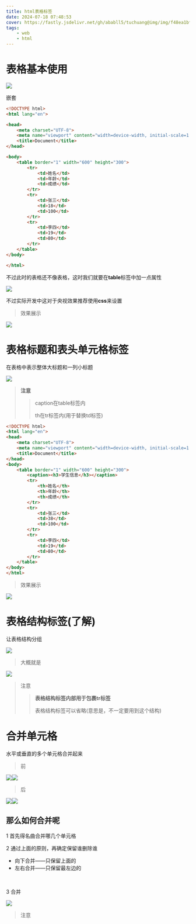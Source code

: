 ```yaml
---
title: html表格标签
date: 2024-07-18 07:48:53
cover: https://fastly.jsdelivr.net/gh/ababll5/tuchuang@img/img/f48ea1bf7c687d9e390337b54fff743.jpg
tags:
    - web
    - html
---
```




# 表格基本使用



![](https://fastly.jsdelivr.net/gh/ababll5/tuchuang@img/img/20240718073532.png)

嵌套



```html
<!DOCTYPE html>
<html lang="en">

<head>
    <meta charset="UTF-8">
    <meta name="viewport" content="width=device-width, initial-scale=1.0">
    <title>Document</title>
</head>

<body>
    <table border="1" width="600" height="300">
        <tr>
            <td>姓名</td>
            <td>年龄</td>
            <td>成绩</td>
        </tr>
        <tr>
            <td>张三</td>
            <td>18</td>
            <td>100</td>
        </tr>
        <tr>
            <td>李四</td>
            <td>19</td>
            <td>80</td>
        </tr>
    </table>
</body>

</html>
```



不过此时的表格还不像表格，这时我们就要在**table**标签中加一点属性

![](https://fastly.jsdelivr.net/gh/ababll5/tuchuang@img/img/20240718083326.png)

不过实际开发中这对于央视效果推荐使用**css**来设置

> 效果展示

![](https://fastly.jsdelivr.net/gh/ababll5/tuchuang@img/img/20240718084806.png)





# 表格标题和表头单元格标签

在表格中表示整体大标题和一列小标题

![](https://fastly.jsdelivr.net/gh/ababll5/tuchuang@img/img/20240718084046.png)



> **注意** 
>
> > caption在table标签内
> >
> > th在tr标签内(用于替换td标签)



```html
<!DOCTYPE html>
<html lang="en">
<head>
    <meta charset="UTF-8">
    <meta name="viewport" content="width=device-width, initial-scale=1.0">
    <title>Document</title>
</head>
<body>
    <table border="1" width="600" height="300">
        <caption><h3>学生信息</h3></caption>
        <tr>
            <th>姓名</th>
            <th>年龄</th>
            <th>成绩</th>
        </tr>
        <tr>
            <td>张三</td>
            <td>38</td>
            <td>100</td>
        </tr>
        <tr>
            <td>李四</td>
            <td>19</td>
            <td>80</td>
        </tr>
    </table>
</body>
</html>
```



> 效果展示

![](https://fastly.jsdelivr.net/gh/ababll5/tuchuang@img/img/20240718085334.png)





# 表格结构标签(了解)

让表格结构分组

![](https://fastly.jsdelivr.net/gh/ababll5/tuchuang@img/img/20240718085840.png)





> 大概就是

![](https://fastly.jsdelivr.net/gh/ababll5/tuchuang@img/img/20240718085932.png)

> 注意
>
> >**表格结构标签内部用于包裹tr标签**
> >
> >表格结构标签可以省略(意思是，不一定要用到这个结构)



# 合并单元格

水平或垂直的多个单元格合并起来

> 前



![](https://fastly.jsdelivr.net/gh/ababll5/tuchuang@img/img/20240718090833.png)![](https://fastly.jsdelivr.net/gh/ababll5/tuchuang@img/img/20240718090857.png)



> 后

![](https://fastly.jsdelivr.net/gh/ababll5/tuchuang@img/img/20240718091132.png)![](https://fastly.jsdelivr.net/gh/ababll5/tuchuang@img/img/20240718091251.png)



## 那么如何合并呢

1 首先得名曲合并哪几个单元格

2 通过上面的原则，再确定保留谁删除谁

- 向下合并——只保留上面的
- 左右合并——只保留最左边的

<br>

3 合并

![](https://fastly.jsdelivr.net/gh/ababll5/tuchuang@img/img/20240718092808.png)

> 注意
>
> >
> >
> >

